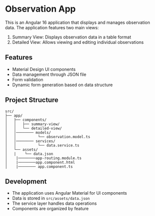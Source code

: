 # Observation App

This is an Angular 16 application that displays and manages observation data. The application features two main views:

1. Summary View: Displays observation data in a table format
2. Detailed View: Allows viewing and editing individual observations

## Features
- Material Design UI components
- Data management through JSON file
- Form validation
- Dynamic form generation based on data structure

## Project Structure
```
src/
├── app/
│   ├── components/
│   │   ├── summary-view/
│   │   └── detailed-view/
│   │──────── models/
│   │          └── observation.model.ts
│   │──────── services/
│   │          └── data.service.ts
│   └── assets/
│   |    └── data.json
│    |────────app-routing.module.ts
│    |────────app.component.html
│    |──────── app.component.ts
```

## Development
- The application uses Angular Material for UI components
- Data is stored in `src/assets/data.json`
- The service layer handles data operations
- Components are organized by feature
